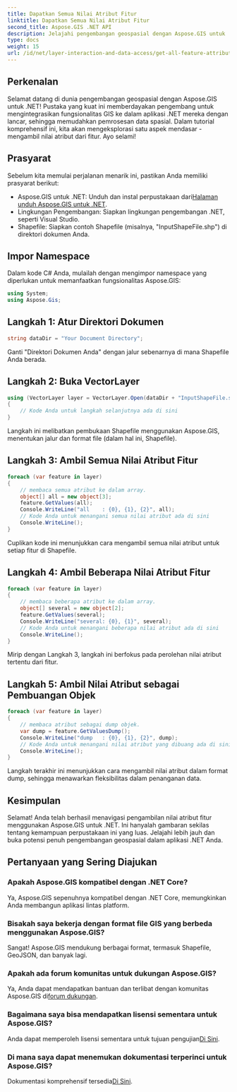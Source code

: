 ```yaml
---
title: Dapatkan Semua Nilai Atribut Fitur
linktitle: Dapatkan Semua Nilai Atribut Fitur
second_title: Aspose.GIS .NET API
description: Jelajahi pengembangan geospasial dengan Aspose.GIS untuk .NET! Ambil nilai atribut fitur dengan lancar. Unduh sekarang untuk petualangan pengkodean spasial.
type: docs
weight: 15
url: /id/net/layer-interaction-and-data-access/get-all-feature-attribute-values/
---
```

## Perkenalan
Selamat datang di dunia pengembangan geospasial dengan Aspose.GIS untuk .NET! Pustaka yang kuat ini memberdayakan pengembang untuk mengintegrasikan fungsionalitas GIS ke dalam aplikasi .NET mereka dengan lancar, sehingga memudahkan pemrosesan data spasial. Dalam tutorial komprehensif ini, kita akan mengeksplorasi satu aspek mendasar - mengambil nilai atribut dari fitur. Ayo selami!
## Prasyarat
Sebelum kita memulai perjalanan menarik ini, pastikan Anda memiliki prasyarat berikut:
-  Aspose.GIS untuk .NET: Unduh dan instal perpustakaan dari[Halaman unduh Aspose.GIS untuk .NET](https://releases.aspose.com/gis/net/).
- Lingkungan Pengembangan: Siapkan lingkungan pengembangan .NET, seperti Visual Studio.
- Shapefile: Siapkan contoh Shapefile (misalnya, "InputShapeFile.shp") di direktori dokumen Anda.
## Impor Namespace
Dalam kode C# Anda, mulailah dengan mengimpor namespace yang diperlukan untuk memanfaatkan fungsionalitas Aspose.GIS:
```csharp
using System;
using Aspose.Gis;
```
## Langkah 1: Atur Direktori Dokumen
```csharp
string dataDir = "Your Document Directory";
```
Ganti "Direktori Dokumen Anda" dengan jalur sebenarnya di mana Shapefile Anda berada.
## Langkah 2: Buka VectorLayer
```csharp
using (VectorLayer layer = VectorLayer.Open(dataDir + "InputShapeFile.shp", Drivers.Shapefile))
{
    // Kode Anda untuk langkah selanjutnya ada di sini
}
```
Langkah ini melibatkan pembukaan Shapefile menggunakan Aspose.GIS, menentukan jalur dan format file (dalam hal ini, Shapefile).
## Langkah 3: Ambil Semua Nilai Atribut Fitur
```csharp
foreach (var feature in layer)
{
    // membaca semua atribut ke dalam array.
    object[] all = new object[3];
    feature.GetValues(all);
    Console.WriteLine("all    : {0}, {1}, {2}", all);
    // Kode Anda untuk menangani semua nilai atribut ada di sini
    Console.WriteLine();
}
```
Cuplikan kode ini menunjukkan cara mengambil semua nilai atribut untuk setiap fitur di Shapefile.
## Langkah 4: Ambil Beberapa Nilai Atribut Fitur
```csharp
foreach (var feature in layer)
{
    // membaca beberapa atribut ke dalam array.
    object[] several = new object[2];
    feature.GetValues(several);
    Console.WriteLine("several: {0}, {1}", several);
    // Kode Anda untuk menangani beberapa nilai atribut ada di sini
    Console.WriteLine();
}
```
Mirip dengan Langkah 3, langkah ini berfokus pada perolehan nilai atribut tertentu dari fitur.
## Langkah 5: Ambil Nilai Atribut sebagai Pembuangan Objek
```csharp
foreach (var feature in layer)
{
    // membaca atribut sebagai dump objek.
    var dump = feature.GetValuesDump();
    Console.WriteLine("dump   : {0}, {1}, {2}", dump);
    // Kode Anda untuk menangani nilai atribut yang dibuang ada di sini
    Console.WriteLine();
}
```
Langkah terakhir ini menunjukkan cara mengambil nilai atribut dalam format dump, sehingga menawarkan fleksibilitas dalam penanganan data.
## Kesimpulan
Selamat! Anda telah berhasil menavigasi pengambilan nilai atribut fitur menggunakan Aspose.GIS untuk .NET. Ini hanyalah gambaran sekilas tentang kemampuan perpustakaan ini yang luas. Jelajahi lebih jauh dan buka potensi penuh pengembangan geospasial dalam aplikasi .NET Anda.
## Pertanyaan yang Sering Diajukan
### Apakah Aspose.GIS kompatibel dengan .NET Core?
Ya, Aspose.GIS sepenuhnya kompatibel dengan .NET Core, memungkinkan Anda membangun aplikasi lintas platform.
### Bisakah saya bekerja dengan format file GIS yang berbeda menggunakan Aspose.GIS?
Sangat! Aspose.GIS mendukung berbagai format, termasuk Shapefile, GeoJSON, dan banyak lagi.
### Apakah ada forum komunitas untuk dukungan Aspose.GIS?
 Ya, Anda dapat mendapatkan bantuan dan terlibat dengan komunitas Aspose.GIS di[forum dukungan](https://forum.aspose.com/c/gis/33).
### Bagaimana saya bisa mendapatkan lisensi sementara untuk Aspose.GIS?
 Anda dapat memperoleh lisensi sementara untuk tujuan pengujian[Di Sini](https://purchase.aspose.com/temporary-license/).
### Di mana saya dapat menemukan dokumentasi terperinci untuk Aspose.GIS?
 Dokumentasi komprehensif tersedia[Di Sini](https://reference.aspose.com/gis/net/).